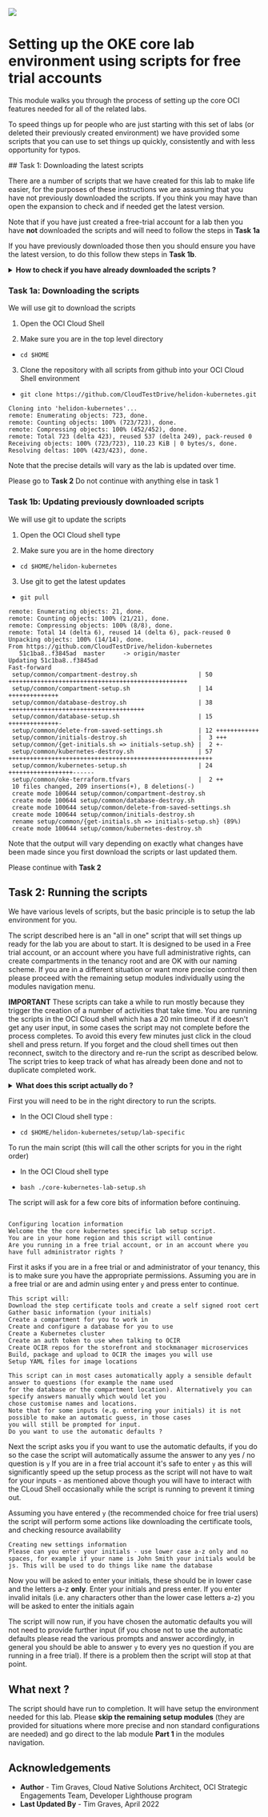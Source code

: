 ![](../../../common/images/customer.logo2.png)

# Setting up the OKE core lab environment using scripts for free trial accounts

This module walks you through the process of setting up the core OCI features needed for all of the related labs.

To speed things up for people who are just starting with this set of labs (or deleted their previously created environment) we have provided some scripts that you can use to set things up quickly, consistently and with less opportunity for typos.

## Task 1: Downloading the latest scripts

There are a number of scripts that we have created for this lab to make life easier, for the purposes of these instructions we are assuming that you have not previously downloaded the scripts. If you think you may have than open the expansion to check and if needed get the latest version.

Note that if you have just created a free-trial account for a lab then you have **not** downloaded the scripts and will need to follow the steps in **Task 1a**

If you have previously downloaded those then you should ensure you have the latest version, to do this follow thew steps in **Task 1b**.

<details><summary><b>How to check if you have already downloaded the scripts ?</b></summary> 


If you are not sure if you have downloaded the latest version then you can check

  - In the OCI Cloud shell type 
  
  - `ls $HOME/helidon-kubernetes`

If you get output like this then you need to download the scripts, follow the process in **Task 1a**

```
ls: cannot access /home/tim_graves/helidon-kubernetes: No such file or directory
```

If you get output similar to this (the file names and count may vary slightly as the lab evolves) then you have downloaded the scripts previously, but you should get the latest versions, please follow the steps in **Task 1b**

```
base-kubernetes          configurations       deploy.sh   monitoring-kubernetes  README.md     servicesClusterIP.yaml  stockmanager-deployment.yaml  undeploy.sh
cloud-native-kubernetes  create-test-data.sh  management  README                 service-mesh  setup                   storefront-deployment.yaml    zipkin-deployment.yaml
```
</details>

### Task 1a: Downloading the scripts

We will use git to download the scripts

  1. Open the OCI Cloud Shell

  2. Make sure you are in the top level directory
  
  - `cd $HOME`
  
  3. Clone the repository with all scripts from github into your OCI Cloud Shell environment
  
  - `git clone https://github.com/CloudTestDrive/helidon-kubernetes.git`
  
  ```
  Cloning into 'helidon-kubernetes'...
remote: Enumerating objects: 723, done.
remote: Counting objects: 100% (723/723), done.
remote: Compressing objects: 100% (452/452), done.
remote: Total 723 (delta 423), reused 537 (delta 249), pack-reused 0
Receiving objects: 100% (723/723), 110.23 KiB | 0 bytes/s, done.
Resolving deltas: 100% (423/423), done.
```

Note that the precise details will vary as the lab is updated over time.

Please go to **Task 2** Do not continue with anything else in task 1

### Task 1b: Updating previously downloaded scripts

We will use git to update the scripts

  1. Open the OCI Cloud shell type
  
  2. Make sure you are in the home directory
  
  - `cd $HOME/helidon-kubernetes`
  
  3. Use git to get the latest updates
  
  - `git pull`

```
remote: Enumerating objects: 21, done.
remote: Counting objects: 100% (21/21), done.
remote: Compressing objects: 100% (8/8), done.
remote: Total 14 (delta 6), reused 14 (delta 6), pack-reused 0
Unpacking objects: 100% (14/14), done.
From https://github.com/CloudTestDrive/helidon-kubernetes
   51c1ba8..f3845ad  master     -> origin/master
Updating 51c1ba8..f3845ad
Fast-forward
 setup/common/compartment-destroy.sh                 | 50 ++++++++++++++++++++++++++++++++++++++++++++++++++
 setup/common/compartment-setup.sh                   | 14 ++++++++++++++
 setup/common/database-destroy.sh                    | 38 ++++++++++++++++++++++++++++++++++++++
 setup/common/database-setup.sh                      | 15 ++++++++++++++-
 setup/common/delete-from-saved-settings.sh          | 12 ++++++++++++
 setup/common/initials-destroy.sh                    |  3 +++
 setup/common/{get-initials.sh => initials-setup.sh} |  2 +-
 setup/common/kubernetes-destroy.sh                  | 57 +++++++++++++++++++++++++++++++++++++++++++++++++++++++++
 setup/common/kubernetes-setup.sh                    | 24 ++++++++++++++++++------
 setup/common/oke-terraform.tfvars                   |  2 ++
 10 files changed, 209 insertions(+), 8 deletions(-)
 create mode 100644 setup/common/compartment-destroy.sh
 create mode 100644 setup/common/database-destroy.sh
 create mode 100644 setup/common/delete-from-saved-settings.sh
 create mode 100644 setup/common/initials-destroy.sh
 rename setup/common/{get-initials.sh => initials-setup.sh} (89%)
 create mode 100644 setup/common/kubernetes-destroy.sh
```

Note that the output will vary depending on exactly what changes have been made since you first download the scripts or last updated them.

Please continue with **Task 2**

## Task 2: Running the scripts

We have various levels of scripts, but the basic principle is to setup the lab environment for you.

The script described here is an  "all in one" script that will set things up ready for the lab you are about to start. It is designed to be used in a Free trial account, or an account where you have full administrative rights, can create compartments in the tenancy root and are OK with our naming scheme. If you are in a different situation or want more precise control then please proceed with the remaining setup modules individually using the modules navigation menu.

**IMPORTANT** These scripts can take a while to run mostly because they trigger the creation of a number of activities that take time. You are running the scripts in the OCI Cloud shell which has a 20 min timeout if it doesn't get any user input, in some cases the script may not complete before the process completes. To avoid this every few minutes just click in the cloud shell and press return. If you forget and the cloud shell times out then reconnect, switch to the directory and re-run the script as described below. The script tries to keep track of what has already been done and not to duplicate completed work.

<details><summary><b>What does this script actually do ?</b></summary> 

This script will perform the following tasks, where possible you have already used the setup script to do a task then the resource will be re-used.

  - Download the step certificate tools and create a self signed root cert
  - Gather basic information (your initials)
  - Create a compartment for you to work in
  - Create and configure a database for you to use
  - Create a Kubernetes cluster
  - Create an auth token to use when talking to OCIR
  - Create OCIR repos for the storefront and stockmanager microservices
  - Build, package and upload to OCIR the images you will use
  - Setup YAML files for image locations

</details>

  First you will need to be in the right directory to run the scripts.
  
  - In the OCI Cloud shell type :
  
  - `cd $HOME/helidon-kubernetes/setup/lab-specific`
  
  
  To run the main script (this will call the other scripts for you in the right order)
  
  - In the OCI Cloud shell type
  
  - `bash ./core-kubernetes-lab-setup.sh`
  
  The script will ask for a few core bits of information before continuing.
  
  ```
  
Configuring location information
Welcome the the core kubernetes specific lab setup script.
You are in your home region and this script will continue
Are you running in a free trial account, or in an account where you have full administrator rights ?
```
  
  First it asks if you are in a free trial or and administrator of your tenancy, this is to make sure you have the appropriate permissions. Assuming you are in a free trial or are and admin using enter `y` and press enter to continue.
  
  ```
This script will:
  Download the step certificate tools and create a self signed root cert
  Gather basic information (your initials)
  Create a compartment for you to work in
  Create and configure a database for you to use
  Create a Kubernetes cluster
  Create an auth token to use when talking to OCIR
  Create OCIR repos for the storefront and stockmanager microservices
  Build, package and upload to OCIR the images you will use
  Setup YAML files for image locations

This script can in most cases automatically apply a sensible default answer to questions (for example the name used
for the database or the compartment location). Alternatively you can specify answers manually which would let you
chose customise names and locations.
Note that for some inputs (e.g. entering your initials) it is not possible to make an automatic guess, in those cases
you will still be prompted for input.
Do you want to use the automatic defaults ?
```

  Next the script asks you if you want to use the automatic defaults, if you do so the case the script will automatically assume the answer to any yes / no question is `y` If you are in a free trial account it's safe to enter `y` as this will significantly speed up the setup process as the script will not have to wait for your inputs - as mentioned above though you will have to interact with the CLoud Shell occasionally while the script is running to prevent it timing out.
  
  Assuming you have entered `y` (the recommended choice for free trial users) the script will perform some actions like downloading the certificate tools, and checking resource availability 
  
  
  ```
  Creating new settings information
Please can you enter your initials - use lower case a-z only and no spaces, for example if your name is John Smith your initials would be js. This will be used to do things like name the database
  ```
  
  Now you will be asked to enter your initials, these should be in lower case and the letters a-z **only**. Enter your initials and press enter. If you enter invalid initals (i.e. any characters other than the lower case letters a-z) you will be asked to enter the initials again

  The script will now run, if you have chosen the automatic defaults you will not need to provide further input (if you chose not to use the automatic defaults please read the various prompts and answer accordingly, in general you should be able to answer `y` to every yes  no question if you are running in a free trial). If there is a problem then the script will stop at that point.
  
## What next ?

The script should have run to completion. It will have setup the environment needed for this lab. Please **skip the remaining setup modules** (they are provided for situations where more precise and non standard configurations are needed) and go direct to the lab module **Part 1** in the modules navigation.

## Acknowledgements

* **Author** - Tim Graves, Cloud Native Solutions Architect, OCI Strategic Engagements Team, Developer Lighthouse program
* **Last Updated By** - Tim Graves, April 2022